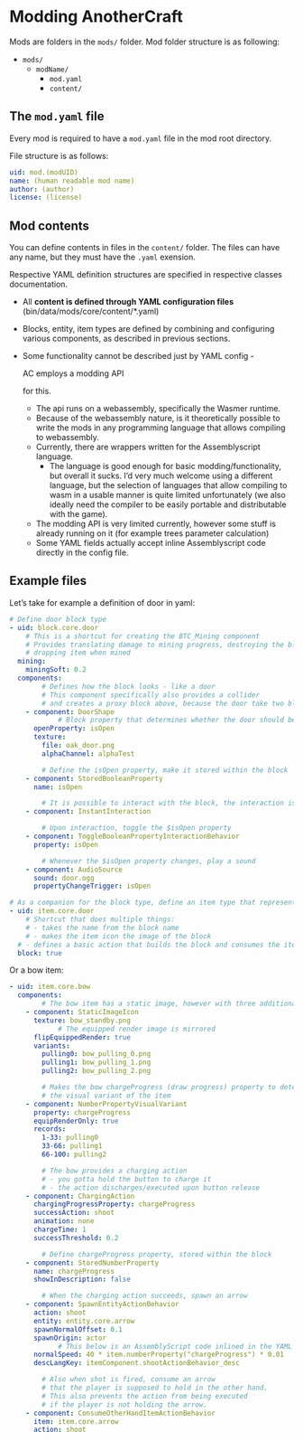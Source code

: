 # Modding AnotherCraft
Mods are folders in the `mods/` folder.
Mod folder structure is as following:
* `mods/` 
  * `modName/`
    * `mod.yaml`
    * `content/`

## The `mod.yaml` file
Every mod is required to have a `mod.yaml` file in the mod root directory.

File structure is as follows:
```YAML
uid: mod.(modUID)
name: (human readable mod name)
author: (author)
license: (license)
```

## Mod contents
You can define contents in files in the `content/` folder. The files can have any name, but they must have the `.yaml` exension.

Respective YAML definition structures are specified in respective classes documentation.

* All **content is defined through YAML configuration files** (bin/data/mods/core/content/*.yaml)

* Blocks, entity, item types are defined by combining and configuring various components, as described in previous sections.

* Some functionality cannot be described just by YAML config - 

  AC employs a modding API

   for this.

  - The api runs on a webassembly, specifically the Wasmer runtime.
  - Because of the webassembly nature, is it theoretically possible to write the mods in any programming language that allows compiling to webassembly.
  - Currently, there are wrappers written for the Assemblyscript language.
    - The language is good enough for basic modding/functionality, but overall it sucks. I’d very much welcome using a different language, but the selection of languages that allow compiling to wasm in a usable manner is quite limited unfortunately (we also ideally need the compiler to be easily portable and distributable with the game).
  - The modding API is very limited currently, however some stuff is already running on it (for example trees parameter calculation)
  - Some YAML fields actually accept inline Assemblyscript code directly in the config file.

## Example files

Let’s take for example a definition of door in yaml:

```yaml
# Define door block type
- uid: block.core.door
	# This is a shortcut for creating the BTC_Mining component
	# Provides translating damage to mining progress, destroying the block when mined,
	# dropping item when mined
  mining:
    miningSoft: 0.2
  components:
		# Defines how the block looks - like a door
		# This component specifically also provides a collider
		# and creates a proxy block above, because the door take two blocks
    - component: DoorShape
			# Block property that determines whether the door should be open or not
      openProperty: isOpen
      texture:
        file: oak_door.png
        alphaChannel: alphaTest

		# Define the isOpen property, make it stored within the block
    - component: StoredBooleanProperty
      name: isOpen

		# It is possible to interact with the block, the interaction is instant
    - component: InstantInteraction

		# Upon interaction, toggle the $isOpen property
    - component: ToggleBooleanPropertyInteractionBehavior
      property: isOpen

		# Whenever the $isOpen property changes, play a sound
    - component: AudioSource
      sound: door.ogg
      propertyChangeTrigger: isOpen

# As a companion for the block type, define an item type that represents the door block
- uid: item.core.door
	# Shortcut that does multiple things:
	# - takes the name from the block name
	# - makes the item icon the image of the block
  # - defines a basic action that builds the block and consumes the item
  block: true
```

Or a bow item:

```yaml
- uid: item.core.bow 
  components:
		# The bow item has a static image, however with three additional visual variants
    - component: StaticImageIcon
      texture: bow_standby.png
			# The equipped render image is mirrored
      flipEquippedRender: true
      variants:
        pulling0: bow_pulling_0.png
        pulling1: bow_pulling_1.png
        pulling2: bow_pulling_2.png

		# Makes the bow chargeProgress (draw progress) property to determine
		# the visual variant of the item
    - component: NumberPropertyVisualVariant
      property: chargeProgress
      equipRenderOnly: true
      records:
        1-33: pulling0
        33-66: pulling1
        66-100: pulling2

		# The bow provides a charging action
		# - you gotta hold the button to charge it
		# - the action discharges/executed upon button release
    - component: ChargingAction
      chargingProgressProperty: chargeProgress
      successAction: shoot
      animation: none
      chargeTime: 1
      successThreshold: 0.2

		# Define chargeProgress property, stored within the block
    - component: StoredNumberProperty
      name: chargeProgress
      showInDescription: false

		# When the charging action succeeds, spawn an arrow
    - component: SpawnEntityActionBehavior
      action: shoot
      entity: entity.core.arrow
      spawnNormalOffset: 0.1
      spawnOrigin: actor
			# This below is an AssemblyScript code inlined in the YAML
      normalSpeed: 40 * item.numberProperty("chargeProgress") * 0.01
      descLangKey: itemComponent.shootActionBehavior_desc

		# Also when shot is fired, consume an arrow
		# that the player is supposed to hold in the other hand.
		# This also prevents the action from being executed
		# if the player is not holding the arrow.
    - component: ConsumeOtherHandItemActionBehavior
      item: item.core.arrow
      action: shoot
```